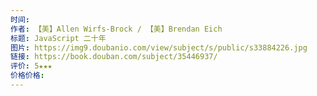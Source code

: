 ```yaml
---
时间: 
作者: 【美】Allen Wirfs-Brock / 【美】Brendan Eich
标题: JavaScript 二十年
图片: https://img9.doubanio.com/view/subject/s/public/s33884226.jpg
链接: https://book.douban.com/subject/35446937/
评价: 5★★★
价格价格:
---
```

